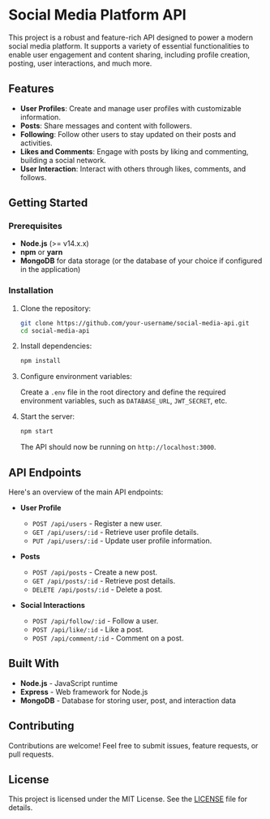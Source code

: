 # Social Media Platform API

This project is a robust and feature-rich API designed to power a modern social media platform. It supports a variety of essential functionalities to enable user engagement and content sharing, including profile creation, posting, user interactions, and much more.

## Features

- **User Profiles**: Create and manage user profiles with customizable information.
- **Posts**: Share messages and content with followers.
- **Following**: Follow other users to stay updated on their posts and activities.
- **Likes and Comments**: Engage with posts by liking and commenting, building a social network.
- **User Interaction**: Interact with others through likes, comments, and follows.

## Getting Started

### Prerequisites

- **Node.js** (>= v14.x.x)
- **npm** or **yarn**
- **MongoDB** for data storage (or the database of your choice if configured in the application)

### Installation

1. Clone the repository:

   ```bash
   git clone https://github.com/your-username/social-media-api.git
   cd social-media-api
   ```

2. Install dependencies:

   ```bash
   npm install
   ```

3. Configure environment variables:

   Create a `.env` file in the root directory and define the required environment variables, such as `DATABASE_URL`, `JWT_SECRET`, etc.

4. Start the server:

   ```bash
   npm start
   ```

   The API should now be running on `http://localhost:3000`.

## API Endpoints

Here's an overview of the main API endpoints:

- **User Profile**
  - `POST /api/users` - Register a new user.
  - `GET /api/users/:id` - Retrieve user profile details.
  - `PUT /api/users/:id` - Update user profile information.

- **Posts**
  - `POST /api/posts` - Create a new post.
  - `GET /api/posts/:id` - Retrieve post details.
  - `DELETE /api/posts/:id` - Delete a post.

- **Social Interactions**
  - `POST /api/follow/:id` - Follow a user.
  - `POST /api/like/:id` - Like a post.
  - `POST /api/comment/:id` - Comment on a post.

## Built With

- **Node.js** - JavaScript runtime
- **Express** - Web framework for Node.js
- **MongoDB** - Database for storing user, post, and interaction data

## Contributing

Contributions are welcome! Feel free to submit issues, feature requests, or pull requests.

## License

This project is licensed under the MIT License. See the [LICENSE](LICENSE) file for details.

